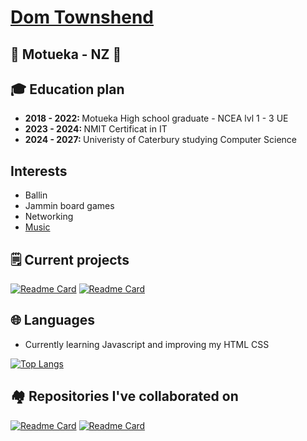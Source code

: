<a href="https://dtownshend.com"><h1> Dom Townshend </h1></a>

<h2> 📍 Motueka - NZ 📍 </h2>

<h2> 🎓 Education plan </h2>
<ul>
<li> <strong> 2018 - 2022: </strong> Motueka High school graduate - NCEA lvl 1 - 3 UE</li>
<li> <strong> 2023 - 2024: </strong> NMIT Certificat in IT</li>
<li> <strong> 2024 - 2027: </strong> Univeristy of Caterbury studying Computer Science </li>
</ul>

<h2> Interests </h2>
<ul>
<li> Ballin </li>
<li> Jammin board games </li>
<li> Networking </li>
<li><a href="https://open.spotify.com/user/domitron123" target="_blank"> Music </a></li>
</ul>

<h2> 🗒️ Current projects </h2>

[![Readme Card](https://gh-stats.wzernikow.com/api/pin/?username=domitron123&repo=Assessment-one-WEB504&theme=github_dark)](https://github.com/domitron123/Assessment-one-WEB504)
[![Readme Card](https://gh-stats.wzernikow.com/api/pin/?username=domitron123&repo=Personal-Site-Self-hosted&theme=github_dark)](https://github.com/domitron123/Personal-Site-Self-hosted)

<h2> 🌐 Languages </h2> 
<ul>
<li> Currently learning Javascript and improving my HTML CSS</li>
</ul>

[![Top Langs](https://gh-stats.wzernikow.com/api/top-langs/?username=domitron123&theme=github_dark&layout=compact)](https://dtownshend.com)

<h2> 🏘️ Repositories I've collaborated on </h2>

[![Readme Card](https://gh-stats.wzernikow.com/api/pin/?username=wzern&repo=12DGT-Maths-Game&theme=github_dark)](https://github.com/wzern/12DGT-Maths-Game)
[![Readme Card](https://gh-stats.wzernikow.com/api/pin/?username=wzern&repo=Retribution&theme=github_dark)](https://github.com/wzern/Retribution)
